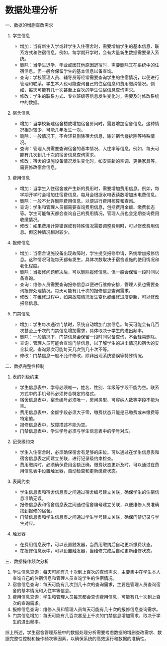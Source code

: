 # 数据处理分析

一、数据的增删查改需求

1. 学生信息
    - 增加：当有新生入学或转学生入住宿舍时，需要增加学生的基本信息、联系方式和住宿信息。例如，每学期开学时，会有大量新生数据需要录入系统。
    - 删除：当学生退学、毕业或因其他原因退宿时，需要删除其在系统中的住宿信息。但一般会保留学生的基本信息以备查询。
    - 查询：学校管理人员、辅导员等经常需要查询学生的住宿情况，以便进行管理和联系。学生本人也可能查询自己的住宿信息和费用缴纳情况。例如，每天可能有几十次甚至上百次的学生住宿信息查询需求。
    - 修改：学生的联系方式、专业班级等信息发生变化时，需要及时修改系统中的数据。

2. 宿舍信息
    - 增加：当学校新建宿舍楼或增加宿舍房间时，需要增加宿舍信息。这种情况相对较少，可能几年发生一次。
    - 删除：一般情况下，不会轻易删除宿舍信息，除非宿舍楼拆除等特殊情况。
    - 查询：管理人员需要查询宿舍的基本情况、入住率等信息。例如，每天可能有几次到几十次的宿舍信息查询需求。
    - 修改：宿舍的设施设备情况发生变化时，如安装新的空调、更换家具等，需要修改宿舍信息。

3. 费用信息
    - 增加：当学生入住宿舍或产生新的费用时，需要增加费用信息。例如，每学期开学时会增加住宿费信息，每月会根据水电表读数增加水电费信息。
    - 删除：一般不允许删除费用信息，以便进行费用核算和查询。
    - 查询：学生和管理人员都需要查询费用信息，包括费用金额、缴费状态等。学生可能每天都会查询自己的费用情况，管理人员也会定期查询费用收缴情况。
    - 修改：如果费用计算错误或有特殊情况需要调整费用时，可以修改费用信息。但这种情况相对较少。

4. 报修信息
    - 增加：当宿舍设施设备出现故障时，学生提交报修申请，系统增加报修信息。这种情况可能每天都有发生，具体次数取决于宿舍设施的使用情况和老化程度。
    - 删除：当报修问题解决后，可以删除报修信息。但一般会保留一段时间以备查询。
    - 查询：维修人员需要查询报修信息以便进行维修安排，管理人员也需要查询报修处理情况。每天可能有几十次的报修信息查询需求。
    - 修改：在维修过程中，如果故障情况发生变化或维修进度更新，可以修改报修信息。

5. 门禁信息
    - 增加：学生每次通过门禁时，系统自动增加门禁信息。每天可能会有几百次甚至上千次的门禁信息增加需求，具体取决于学生的进出频率。
    - 删除：一般情况下，门禁信息会保留一段时间以备查询，不会轻易删除。
    - 查询：管理人员可能会查询门禁信息，以了解学生的进出情况和宿舍的安全状况。查询频次可能每天几次到几十次不等。
    - 修改：门禁信息一般不允许修改，除非出现系统错误等特殊情况。

二、数据完整性控制

1. 表的列级约束
    - 学生信息表中，学号必须唯一，姓名、性别、年级等字段不能为空。联系方式中的手机号码必须符合特定的格式。
    - 宿舍信息表中，宿舍编号必须唯一，房间类型、可容纳人数等字段不能为空。
    - 费用信息表中，金额字段必须大于零，缴费状态只能是已缴费或未缴费等特定值。
    - 报修信息表中，故障描述不能为空。
    - 门禁信息表中，学生学号必须与学生信息表中的学号对应。

2. 记录级约束
    - 学生入住宿舍时，必须确保宿舍有足够的床位。可以通过在学生信息表和宿舍信息表之间建立关联，进行记录级约束检查。
    - 费用缴纳时，必须确保费用金额正确，缴费状态更新及时。可以通过在费用信息表中设置触发器，自动检查和更新缴费状态。

3. 表间约束
    - 学生信息表和宿舍信息表之间通过宿舍编号建立关联，确保学生的住宿信息准确无误。
    - 报修信息表和宿舍信息表之间通过宿舍编号建立关联，以便维修人员准确找到报修的宿舍。
    - 门禁信息表和学生信息表之间通过学生学号建立关联，确保门禁记录与学生对应。

4. 触发器
    - 在费用信息表中，可以设置触发器，当费用缴纳后自动更新缴费状态。
    - 在报修信息表中，可以设置触发器，当维修完成后自动更新维修状态。

三、数据操作频次分析

1. 学生信息查询：每天可能有几十次到上百次的查询需求，主要集中在学生本人查询自己的住宿信息和管理人员查询学生的住宿情况。
2. 宿舍信息查询：每天可能有几次到几十次的查询需求，主要是管理人员查询宿舍的基本情况和入住率等信息。
3. 费用信息查询：学生和管理人员每天都会查询费用信息，可能有几十次到上百次的查询需求。
4. 报修信息查询：维修人员和管理人员每天可能有几十次的报修信息查询需求。
5. 门禁信息增加：每天可能有几百次甚至上千次的门禁信息增加需求，取决于学生的进出频率。

综上所述，学生宿舍管理系统中的数据处理分析需要考虑数据的增删查改需求、数据完整性控制和操作频次等因素，以确保系统的高效运行和数据的准确性。